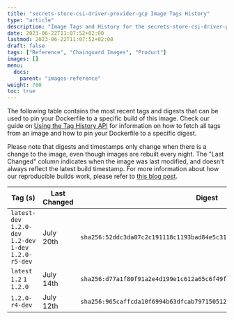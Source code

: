 ```yaml
---
title: "secrets-store-csi-driver-provider-gcp Image Tags History"
type: "article"
description: "Image Tags and History for the secrets-store-csi-driver-provider-gcp Chainguard Image"
date: 2023-06-22T11:07:52+02:00
lastmod: 2023-06-22T11:07:52+02:00
draft: false
tags: ["Reference", "Chainguard Images", "Product"]
images: []
menu:
  docs:
    parent: "images-reference"
weight: 700
toc: true
---
```


The following table contains the most recent tags and digests that can be used to pin your Dockerfile to a specific build of this image. Check our guide on [Using the Tag History API](/chainguard/chainguard-images/using-the-tag-history-api/) for information on how to fetch all tags from an image and how to pin your Dockerfile to a specific digest.

Please note that digests and timestamps only change when there is a change to the image, even though images are rebuilt every night. The "Last Changed" column indicates when the image was last modified, and doesn't always reflect the latest build timestamp. For more information about how our reproducible builds work, please refer to [this blog post](https://www.chainguard.dev/unchained/reproducing-chainguards-reproducible-image-builds).

| Tag (s)                                                    | Last Changed | Digest                                                                    |
|------------------------------------------------------------|--------------|---------------------------------------------------------------------------|
|  `latest-dev` `1.2.0-dev` `1.2-dev` `1-dev` `1.2.0-r5-dev` | July 20th    | `sha256:52ddc3da07c2c191118c1193bad84e5c31d49ba8d4017830ed15cb7f2ee3a147` |
|  `latest` `1.2` `1` `1.2.0`                                | July 14th    | `sha256:d77a1f80f91a2e4d199e1c612a65c6f49f1c01d1c6e0099c5055d0efe72494f0` |
|  `1.2.0-r4-dev`                                            | July 12th    | `sha256:965caffcda10f6994b63dfcab797150512b1f7f4f17e8f4bbd6adbc17da695b2` |
